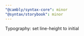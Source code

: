 ```yaml
---
"@cambly/syntax-core": minor
"@syntax/storybook": minor
---
```


Typography: set line-height to initial
